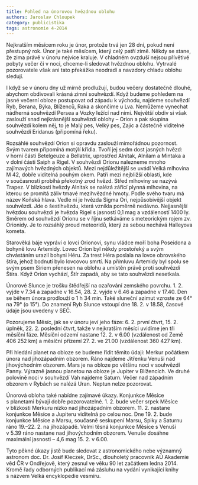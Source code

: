 ```yaml
---
title: Pohled na únorovou hvězdnou oblohu
authors: Jaroslav Chloupek
category: publicistika
tags: astronomie 4-2014
---
```


Nejkratším měsícem roku je únor, protože trvá jen 28 dní, pokud není přestupný rok. Únor je také měsícem, který celý patří zimě. Někdy se stane, že zima právě v únoru nejvíce kraluje. V chladném ovzduší nejsou přívětivé pobyty večer či v noci, chceme-li sledovat hvězdnou oblohu. Vytrvalé pozorovatele však ani tato překážka neodradí a navzdory chladu oblohu sledují.

I když se v únoru dny už mírně prodlužují, budou večery dostatečně dlouhé, abychom obdivovali krásná zimní souhvězdí. Když budeme pohledem na jasné večerní obloze postupovat od západu k východu, najdeme souhvězdí Ryb, Berana, Býka, Blíženců, Raka a skončíme u Lva. Nemůžeme vynechat nádherná souhvězdí Persea a Vozky ležící nad nimi. Největší obdiv si však zaslouží snad nejkrásnější souhvězdí oblohy – Orion a pak skupina souhvězdí kolem něj, to je Malý pes, Velký pes, Zajíc a částečně viditelné souhvězdí Eridanus (připomíná řeku).

Rozsáhlé souhvězdí Orion si opravdu zaslouží mimořádnou pozornost. Svým tvarem připomíná motýlí křídla. Tvoří jej sedm dost jasných hvězd: v horní části Betelgeuze a Bellatrix, uprostřed Alnitak, Alnilam a Mintaka a v dolní části Saiph a Rigel. V souhvězdí Orionu nalezneme mnoho zajímavých hvězdných objektů. Mezi nejdůležitější se uvádí Velká mlhovina M 42, dobře viditelná pouhým okem. Patří mezi nejbližší oblasti, kde v současnosti probíhá překotný zrod hvězd. Střed mlhoviny se nazývá Trapez. V blízkosti hvězdy Alnitak se nalézá zářící plynná mlhovina, na kterou se promítá záliv tmavé mezihvězdné hmoty. Podle svého tvaru má název Koňská hlava. Vedle ní je hvězda Sigma Ori, nejpůsobivější objekt souhvězdí. Jde o šestihvězdu, která vznikla poměrně nedávno. Nejjasnější hvězdou souhvězdí je hvězda Rigel s jasností 0,1 mag a vzdáleností 1400 ly. Směrem od souhvězdí Orionu se v říjnu setkáváme s meteorickým rojem zv. Orionidy. Je to rozsáhlý proud meteoridů, který za sebou nechává Halleyova kometa.

Starověká báje vypráví o lovci Orionovi, synu vládce moří boha Poseidona a bohyně lovu Artemidy. Lovec Orion byl někdy prostořeký a svým chvástáním urazil bohyni Héru. Za trest Héra poslala na lovce obrovského štíra, jehož bodnutí bylo lovcovou smrtí. Na přímluvu Artemidy byl spolu se svým psem Siriem přenesen na oblohu a umístěn právě proti souhvězdí Štíra. Když Orion vychází, Štír zapadá, aby se tato souhvězdí nesetkala.

Únorové Slunce je trošku štědřejší na ozařování zemského povrchu. 1. 2. vyjde v 7.34 a zapadne v 16.54, 28. 2. vyjde v 6.46 a zapadne v 17.40. Den se během února prodlouží o 1 h 34 min. Také sluneční azimut vzroste ze 64° na 79° (o 15°). Do znamení Ryb Slunce vstoupí dne 18. 2. v 18.58, časové údaje jsou uvedeny v SEČ.

Pozorujeme Měsíc, jak se v únoru jeví jeho fáze: 6. 2. první čtvrt, 15. 2. úplněk, 22. 2. poslední čtvrt, takže v nejkratším měsíci uvidíme jen tři měsíční fáze. Měsíční odzemí nastane 12. 2. v 6.00 (vzdálenost od Země 406 252 km) a měsíční přízemí 27. 2. ve 21.00 (vzdálenost 360 427 km).

Při hledání planet na obloze se budeme řídit těmito údaji: Merkur počátkem února nad jihozápadním obzorem. Ráno najdeme Jitřenku Venuši nad jihovýchodním obzorem. Mars je na obloze po většinu noci v souhvězdí Panny. Výrazně jasnou planetou na obloze je Jupiter v Blížencích. Ve druhé polovině noci v souhvězdí Vah najdeme Saturn. Večer nad západním obzorem v Rybách se nalézá Uran. Neptun nelze pozorovat.

Únorová obloha také nabídne zajímavé úkazy. Konjunkce Měsíce s planetami bývají dobře pozorovatelné. 1. 2. bude večer srpek Měsíce v blízkosti Merkuru nízko nad jihozápadním obzorem. 11. 2. nastane konjunkce Měsíce a Jupiteru viditelná po celou noc. Dne 19. 2. bude konjunkce Měsíce a Marsu, současně seskupení Marsu, Spiky a Saturnu ráno 19.–22. 2. na jihozápadě. Velmi těsná konjunkce Měsíce s Venuší v 5.39 ráno nastane nad jihovýchodním obzorem. Venuše dosáhne maximální jasnosti – 4,6 mag 15. 2. v 6.00.

Tyto pěkné úkazy jistě bude sledovat z astronomického nebe významný astronom doc. Dr. Josif Kleczek, DrSc., dlouholetý pracovník AÚ Akademie věd ČR v Ondřejově, který zesnul ve věku 90 let začátkem ledna 2014. Kromě řady odborných publikací má zásluhu na vydání vynikající knihy s názvem Velká encyklopedie vesmíru.